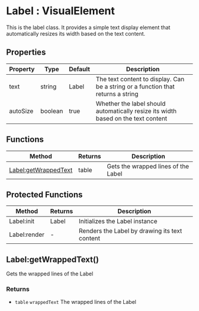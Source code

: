 # Label : VisualElement
This is the label class. It provides a simple text display element that automatically
resizes its width based on the text content.

## Properties

|Property|Type|Default|Description|
|---|---|---|---|
|text|string|Label|The text content to display. Can be a string or a function that returns a string
|autoSize|boolean|true|Whether the label should automatically resize its width based on the text content

## Functions

|Method|Returns|Description|
|---|---|---|
|[Label:getWrappedText](#label-getwrappedtext)|table|Gets the wrapped lines of the Label


## Protected Functions

|Method|Returns|Description|
|---|---|---|
|Label:init|Label|Initializes the Label instance
|Label:render|-|Renders the Label by drawing its text content

## Label:getWrappedText()
Gets the wrapped lines of the Label

### Returns
* `table` `wrappedText` The wrapped lines of the Label


